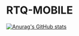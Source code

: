 # RTQ-MOBILE

[![Anurag's GitHub stats](https://github-readme-stats.vercel.app/api?username=Teguhriyadi/RTQ-MOBILE)](https://github.com/anuraghazra/github-readme-stats)
